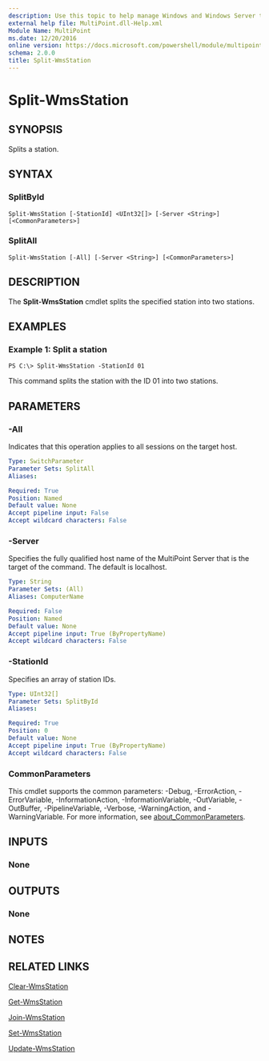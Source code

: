```yaml
---
description: Use this topic to help manage Windows and Windows Server technologies with Windows PowerShell.
external help file: MultiPoint.dll-Help.xml
Module Name: MultiPoint
ms.date: 12/20/2016
online version: https://docs.microsoft.com/powershell/module/multipoint/split-wmsstation?view=windowsserver2022-ps&wt.mc_id=ps-gethelp
schema: 2.0.0
title: Split-WmsStation
---
```


# Split-WmsStation

## SYNOPSIS
Splits a station.

## SYNTAX

### SplitById
```
Split-WmsStation [-StationId] <UInt32[]> [-Server <String>] [<CommonParameters>]
```

### SplitAll
```
Split-WmsStation [-All] [-Server <String>] [<CommonParameters>]
```

## DESCRIPTION
The **Split-WmsStation** cmdlet splits the specified station into two stations.

## EXAMPLES

### Example 1: Split a station
```
PS C:\> Split-WmsStation -StationId 01
```

This command splits the station with the ID 01 into two stations.

## PARAMETERS

### -All
Indicates that this operation applies to all sessions on the target host.

```yaml
Type: SwitchParameter
Parameter Sets: SplitAll
Aliases: 

Required: True
Position: Named
Default value: None
Accept pipeline input: False
Accept wildcard characters: False
```

### -Server
Specifies the fully qualified host name of the MultiPoint Server that is the target of the command.
The default is localhost.

```yaml
Type: String
Parameter Sets: (All)
Aliases: ComputerName

Required: False
Position: Named
Default value: None
Accept pipeline input: True (ByPropertyName)
Accept wildcard characters: False
```

### -StationId
Specifies an array of station IDs.

```yaml
Type: UInt32[]
Parameter Sets: SplitById
Aliases: 

Required: True
Position: 0
Default value: None
Accept pipeline input: True (ByPropertyName)
Accept wildcard characters: False
```

### CommonParameters
This cmdlet supports the common parameters: -Debug, -ErrorAction, -ErrorVariable, -InformationAction, -InformationVariable, -OutVariable, -OutBuffer, -PipelineVariable, -Verbose, -WarningAction, and -WarningVariable. For more information, see [about_CommonParameters](https://go.microsoft.com/fwlink/?LinkID=113216).

## INPUTS

### None

## OUTPUTS

### None

## NOTES

## RELATED LINKS

[Clear-WmsStation](./Clear-WmsStation.md)

[Get-WmsStation](./Get-WmsStation.md)

[Join-WmsStation](./Join-WmsStation.md)

[Set-WmsStation](./Set-WmsStation.md)

[Update-WmsStation](./Update-WmsStation.md)

